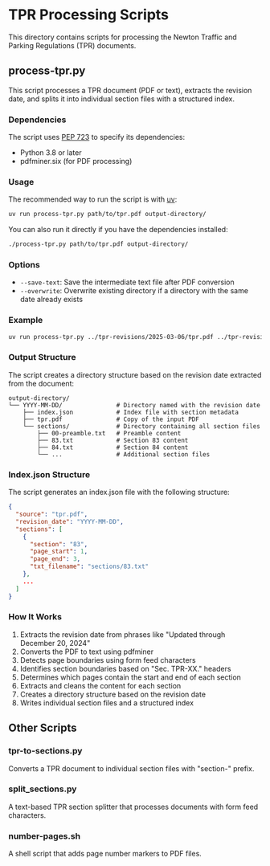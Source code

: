 # TPR Processing Scripts

This directory contains scripts for processing the Newton Traffic and Parking Regulations (TPR) documents.

## process-tpr.py

This script processes a TPR document (PDF or text), extracts the revision date, and splits it into individual section files with a structured index.

### Dependencies

The script uses [PEP 723](https://peps.python.org/pep-0723/) to specify its dependencies:
- Python 3.8 or later
- pdfminer.six (for PDF processing)

### Usage

The recommended way to run the script is with [uv](https://github.com/astral-sh/uv):

```bash
uv run process-tpr.py path/to/tpr.pdf output-directory/
```

You can also run it directly if you have the dependencies installed:

```bash
./process-tpr.py path/to/tpr.pdf output-directory/
```

### Options

- `--save-text`: Save the intermediate text file after PDF conversion
- `--overwrite`: Overwrite existing directory if a directory with the same date already exists

### Example

```bash
uv run process-tpr.py ../tpr-revisions/2025-03-06/tpr.pdf ../tpr-revisions
```

### Output Structure

The script creates a directory structure based on the revision date extracted from the document:

```
output-directory/
└── YYYY-MM-DD/               # Directory named with the revision date
    ├── index.json            # Index file with section metadata
    ├── tpr.pdf               # Copy of the input PDF
    └── sections/             # Directory containing all section files
        ├── 00-preamble.txt   # Preamble content
        ├── 83.txt            # Section 83 content
        ├── 84.txt            # Section 84 content
        └── ...               # Additional section files
```

### Index.json Structure

The script generates an index.json file with the following structure:

```json
{
  "source": "tpr.pdf",
  "revision_date": "YYYY-MM-DD",
  "sections": [
    {
      "section": "83",
      "page_start": 1,
      "page_end": 3,
      "txt_filename": "sections/83.txt"
    },
    ...
  ]
}
```

### How It Works

1. Extracts the revision date from phrases like "Updated through December 20, 2024"
2. Converts the PDF to text using pdfminer
3. Detects page boundaries using form feed characters
4. Identifies section boundaries based on "Sec. TPR-XX." headers
5. Determines which pages contain the start and end of each section
6. Extracts and cleans the content for each section
7. Creates a directory structure based on the revision date
8. Writes individual section files and a structured index

## Other Scripts

### tpr-to-sections.py
Converts a TPR document to individual section files with "section-" prefix.

### split_sections.py
A text-based TPR section splitter that processes documents with form feed characters.

### number-pages.sh
A shell script that adds page number markers to PDF files.